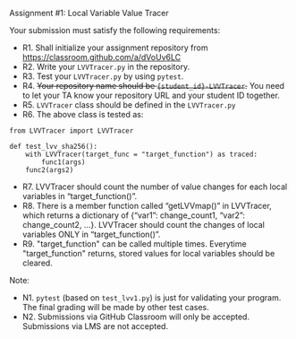 Assignment #1: Local Variable Value Tracer


Your submission must satisfy the following requirements:

* R1. Shall initialize your assignment repository from https://classroom.github.com/a/dVoUv6LC
* R2. Write your `LVVTracer.py` in the repository.
* R3. Test your `LVVTracer.py` by using `pytest`.
* R4. ~~Your repository name should be `{student_id}-LVVTracer`.~~ You need to let your TA know your repository URL and your student ID together.
* R5. `LVVTracer` class should be defined in the `LVVTracer.py`
* R6. The above class is tested as:

```
from LVVTracer import LVVTracer

def test_lvv_sha256():
    with LVVTracer(target_func = "target_function") as traced:
        func1(args)
	func2(args2)
```

* R7. LVVTracer should count the number of value changes for each local variables in “target_function()”.
* R8. There is a member function called “getLVVmap()” in LVVTracer, which returns a dictionary of {“var1”: change_count1, “var2”: change_count2, …}.  LVVTracer should count the changes of local variables ONLY in “target_function()”.
* R9. "target_function" can be called multiple times. Everytime "target_function" returns, stored values for local variables should be cleared.



Note:

* N1. `pytest` (based on `test_lvv1.py`) is just for validating your program. The final grading will be made by other test cases.
* N2. Submissions via GitHub Classroom will only be accepted. Submissions via LMS are not accepted.


